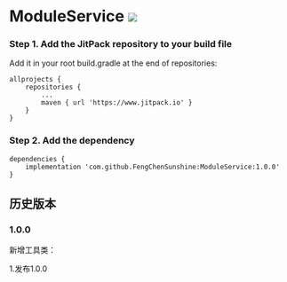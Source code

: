 # ModuleService [![](https://www.jitpack.io/v/FengChenSunshine/ModuleService.svg)](https://www.jitpack.io/#FengChenSunshine/ModuleService)

### Step 1. Add the JitPack repository to your build file

Add it in your root build.gradle at the end of repositories:

    allprojects {
		repositories {
			...
			maven { url 'https://www.jitpack.io' }
		}
    }

### Step 2. Add the dependency
    dependencies {
	    implementation 'com.github.FengChenSunshine:ModuleService:1.0.0'
	}

## 历史版本
### 1.0.0
新增工具类：

1.发布1.0.0


